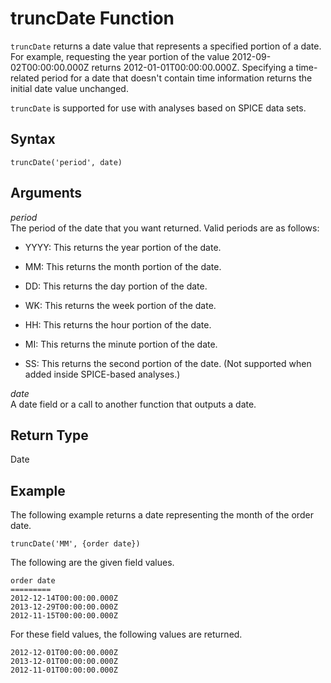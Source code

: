 # truncDate Function<a name="truncDate-function"></a>

`truncDate` returns a date value that represents a specified portion of a date\. For example, requesting the year portion of the value 2012\-09\-02T00:00:00\.000Z returns 2012\-01\-01T00:00:00\.000Z\. Specifying a time\-related period for a date that doesn't contain time information returns the initial date value unchanged\.

`truncDate` is supported for use with analyses based on SPICE data sets\.

## Syntax<a name="truncDate-function-syntax"></a>

```
truncDate('period', date)
```

## Arguments<a name="truncDate-function-arguments"></a>

 *period*   
The period of the date that you want returned\. Valid periods are as follows:  

+ YYYY: This returns the year portion of the date\.

+ MM: This returns the month portion of the date\.

+ DD: This returns the day portion of the date\.

+ WK: This returns the week portion of the date\.

+ HH: This returns the hour portion of the date\.

+ MI: This returns the minute portion of the date\.

+ SS: This returns the second portion of the date\. \(Not supported when added inside SPICE\-based analyses\.\)

 *date*   
A date field or a call to another function that outputs a date\.

## Return Type<a name="truncDate-function-return-type"></a>

Date

## Example<a name="truncDate-function-example"></a>

The following example returns a date representing the month of the order date\.

```
truncDate('MM', {order date})
```

The following are the given field values\.

```
order date      
=========
2012-12-14T00:00:00.000Z  
2013-12-29T00:00:00.000Z
2012-11-15T00:00:00.000Z
```

For these field values, the following values are returned\.

```
2012-12-01T00:00:00.000Z
2013-12-01T00:00:00.000Z
2012-11-01T00:00:00.000Z
```